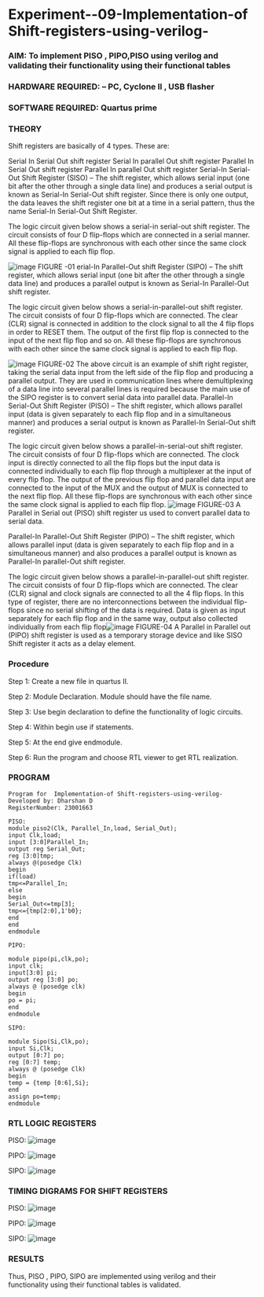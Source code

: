
# Experiment--09-Implementation-of Shift-registers-using-verilog-
### AIM: To implement PISO , PIPO,PISO  using verilog and validating their functionality using their functional tables
### HARDWARE REQUIRED:  – PC, Cyclone II , USB flasher
### SOFTWARE REQUIRED:   Quartus prime
### THEORY 
Shift registers are basically of 4 types. These are:

Serial In Serial Out shift register
Serial In parallel Out shift register
Parallel In Serial Out shift register
Parallel In parallel Out shift register
Serial-In Serial-Out Shift Register (SISO) –
The shift register, which allows serial input (one bit after the other through a single data line) and produces a serial output is known as Serial-In Serial-Out shift register. Since there is only one output, the data leaves the shift register one bit at a time in a serial pattern, thus the name Serial-In Serial-Out Shift Register.

The logic circuit given below shows a serial-in serial-out shift register. The circuit consists of four D flip-flops which are connected in a serial manner. All these flip-flops are synchronous with each other since the same clock signal is applied to each flip flop.

![image](https://user-images.githubusercontent.com/36288975/172337366-540cc45e-11fe-4cce-9503-560dc704bc7d.png)
FIGURE -01 
erial-In Parallel-Out shift Register (SIPO) –
The shift register, which allows serial input (one bit after the other through a single data line) and produces a parallel output is known as Serial-In Parallel-Out shift register.

The logic circuit given below shows a serial-in-parallel-out shift register. The circuit consists of four D flip-flops which are connected. The clear (CLR) signal is connected in addition to the clock signal to all the 4 flip flops in order to RESET them. The output of the first flip flop is connected to the input of the next flip flop and so on. All these flip-flops are synchronous with each other since the same clock signal is applied to each flip flop.

![image](https://user-images.githubusercontent.com/36288975/172337438-03416c7e-7c9d-4939-ba34-c355b9fc79c5.png)
FIGURE-02
The above circuit is an example of shift right register, taking the serial data input from the left side of the flip flop and producing a parallel output. They are used in communication lines where demultiplexing of a data line into several parallel lines is required because the main use of the SIPO register is to convert serial data into parallel data.
Parallel-In Serial-Out Shift Register (PISO) –
The shift register, which allows parallel input (data is given separately to each flip flop and in a simultaneous manner) and produces a serial output is known as Parallel-In Serial-Out shift register.

The logic circuit given below shows a parallel-in-serial-out shift register. The circuit consists of four D flip-flops which are connected. The clock input is directly connected to all the flip flops but the input data is connected individually to each flip flop through a multiplexer at the input of every flip flop. The output of the previous flip flop and parallel data input are connected to the input of the MUX and the output of MUX is connected to the next flip flop. All these flip-flops are synchronous with each other since the same clock signal is applied to each flip flop.
![image](https://user-images.githubusercontent.com/36288975/172337544-1632407f-1743-4b17-b480-00663d01e59f.png)
FIGURE-03
A Parallel in Serial out (PISO) shift register us used to convert parallel data to serial data.

Parallel-In Parallel-Out Shift Register (PIPO) –
The shift register, which allows parallel input (data is given separately to each flip flop and in a simultaneous manner) and also produces a parallel output is known as Parallel-In parallel-Out shift register.

The logic circuit given below shows a parallel-in-parallel-out shift register. The circuit consists of four D flip-flops which are connected. The clear (CLR) signal and clock signals are connected to all the 4 flip flops. In this type of register, there are no interconnections between the individual flip-flops since no serial shifting of the data is required. Data is given as input separately for each flip flop and in the same way, output also collected individually from each flip flop![image](https://user-images.githubusercontent.com/36288975/172337661-babb1f90-6286-4d14-8cbd-26a380ee085e.png)
FIGURE-04
A Parallel in Parallel out (PIPO) shift register is used as a temporary storage device and like SISO Shift register it acts as a delay element.

### Procedure
Step 1: Create a new file in quartus II.

Step 2: Module Declaration. Module should have the file name.

Step 3: Use begin declaration to define the functionality of logic circuits.

Step 4: Within begin use if statements.

Step 5: At the end give endmodule.

Step 6: Run the program and choose RTL viewer to get RTL realization.


### PROGRAM 
```
Program for  Implementation-of Shift-registers-using-verilog-
Developed by: Dharshan D
RegisterNumber: 23001663

PISO:
module piso2(Clk, Parallel_In,load, Serial_Out);
input Clk,load;
input [3:0]Parallel_In;
output reg Serial_Out;
reg [3:0]tmp;
always @(posedge Clk)
begin
if(load)
tmp<=Parallel_In;
else
begin
Serial_Out<=tmp[3];
tmp<={tmp[2:0],1'b0};
end
end
endmodule

PIPO:

module pipo(pi,clk,po);
input clk;
input[3:0] pi;
output reg [3:0] po;
always @ (posedge clk)
begin 
po = pi;
end
endmodule 

SIPO:

module Sipo(Si,Clk,po);
input Si,Clk;
output [0:7] po;
reg [0:7] temp;
always @ (posedge Clk)
begin 
temp = {temp [0:6],Si};
end 
assign po=temp;
endmodule 
```

### RTL LOGIC  REGISTERS  
PISO:
![image](https://github.com/dharshan7200/Exercise-09-Shift-registers-using-verilog-/assets/138850116/be9eff29-210d-460a-ba12-bd94b055840f)

PIPO:
![image](https://github.com/dharshan7200/Exercise-09-Shift-registers-using-verilog-/assets/138850116/39de291d-4e19-402c-be49-ca4f21ff9210)

SIPO:
![image](https://github.com/dharshan7200/Exercise-09-Shift-registers-using-verilog-/assets/138850116/85a6e359-fd2f-4db0-8078-7b4f4877a5d8)









### TIMING DIGRAMS FOR SHIFT REGISTERS
PISO:
![image](https://github.com/dharshan7200/Exercise-09-Shift-registers-using-verilog-/assets/138850116/10137594-45e0-42e5-9920-3bebb7a0b0ae)

PIPO:
![image](https://github.com/dharshan7200/Exercise-09-Shift-registers-using-verilog-/assets/138850116/f6a76ebf-afee-4319-a0ad-cbad1a0a939b)

SIPO:
![image](https://github.com/dharshan7200/Exercise-09-Shift-registers-using-verilog-/assets/138850116/76b4a936-3cf7-4a15-a59c-ac8eb1ac536e)





### RESULTS 
Thus, PISO , PIPO, SIPO are implemented using verilog and their functionality using their functional tables is validated.

